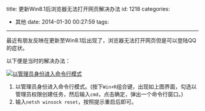 title: 更新Win8.1后浏览器无法打开网页解决办法
id: 1218
categories:
  - 其他
date: 2014-01-30 00:27:59
tags:
---

最近有朋友反映在更新至Win8.1后出现了，浏览器无法打开网页但是可以登陆QQ的症状。

以下便是当时的解决办法：

[![以管理员身份进入命令行模式](http://www.aemiot.com/wp-content/uploads/2014/01/20140130001927.jpg)](http://www.aemiot.com/wp-content/uploads/2014/01/20140130001927.jpg)

1. 以管理员身份进入命令行模式。(按下`Win+R`组合键，出现如上图界面，勾选以管理员权限创建任务，然后输入`cmd`，点击确定，弹出一个命令行窗口。)
2. 输入`netsh winsock reset`，按照提示重启后即可。
